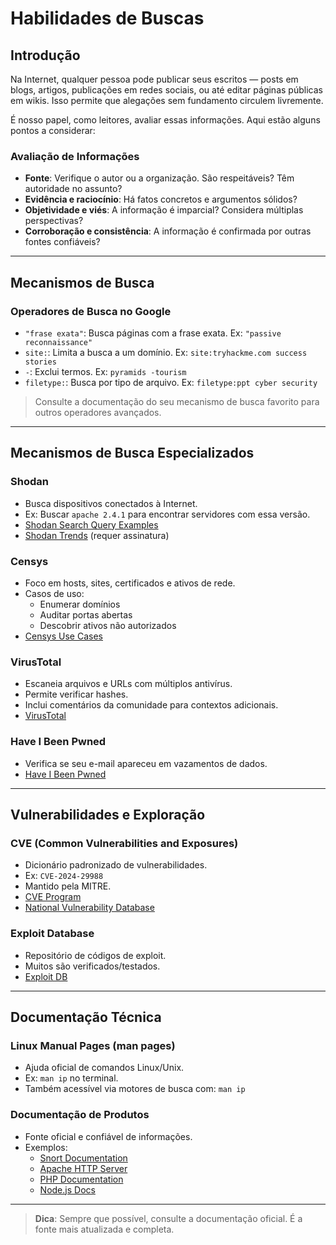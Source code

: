 # Habilidades de Buscas

## Introdução

Na Internet, qualquer pessoa pode publicar seus escritos — posts em blogs, artigos, publicações em redes sociais, ou até editar páginas públicas em wikis. Isso permite que alegações sem fundamento circulem livremente.

É nosso papel, como leitores, avaliar essas informações. Aqui estão alguns pontos a considerar:

### Avaliação de Informações

- **Fonte**: Verifique o autor ou a organização. São respeitáveis? Têm autoridade no assunto?
- **Evidência e raciocínio**: Há fatos concretos e argumentos sólidos?
- **Objetividade e viés**: A informação é imparcial? Considera múltiplas perspectivas?
- **Corroboração e consistência**: A informação é confirmada por outras fontes confiáveis?

---

## Mecanismos de Busca

### Operadores de Busca no Google

- `"frase exata"`: Busca páginas com a frase exata. Ex: `"passive reconnaissance"`
- `site:`: Limita a busca a um domínio. Ex: `site:tryhackme.com success stories`
- `-`: Exclui termos. Ex: `pyramids -tourism`
- `filetype:`: Busca por tipo de arquivo. Ex: `filetype:ppt cyber security`

> Consulte a documentação do seu mecanismo de busca favorito para outros operadores avançados.

---

## Mecanismos de Busca Especializados

### Shodan

- Busca dispositivos conectados à Internet.
- Ex: Buscar `apache 2.4.1` para encontrar servidores com essa versão.
- [Shodan Search Query Examples](https://www.shodan.io/search/help)
- [Shodan Trends](https://trends.shodan.io) (requer assinatura)

### Censys

- Foco em hosts, sites, certificados e ativos de rede.
- Casos de uso:
  - Enumerar domínios
  - Auditar portas abertas
  - Descobrir ativos não autorizados
- [Censys Use Cases](https://censys.io)

### VirusTotal

- Escaneia arquivos e URLs com múltiplos antivírus.
- Permite verificar hashes.
- Inclui comentários da comunidade para contextos adicionais.
- [VirusTotal](https://www.virustotal.com)

### Have I Been Pwned

- Verifica se seu e-mail apareceu em vazamentos de dados.
- [Have I Been Pwned](https://haveibeenpwned.com)

---

## Vulnerabilidades e Exploração

### CVE (Common Vulnerabilities and Exposures)

- Dicionário padronizado de vulnerabilidades.
- Ex: `CVE-2024-29988`
- Mantido pela MITRE.
- [CVE Program](https://www.cve.org)
- [National Vulnerability Database](https://nvd.nist.gov)

### Exploit Database

- Repositório de códigos de exploit.
- Muitos são verificados/testados.
- [Exploit DB](https://www.exploit-db.com)

---

## Documentação Técnica

### Linux Manual Pages (man pages)

- Ajuda oficial de comandos Linux/Unix.
- Ex: `man ip` no terminal.
- Também acessível via motores de busca com: `man ip`

### Documentação de Produtos

- Fonte oficial e confiável de informações.
- Exemplos:
  - [Snort Documentation](https://docs.snort.org)
  - [Apache HTTP Server](https://httpd.apache.org/docs/)
  - [PHP Documentation](https://www.php.net/docs.php)
  - [Node.js Docs](https://nodejs.org/en/docs/)

---

> **Dica**: Sempre que possível, consulte a documentação oficial. É a fonte mais atualizada e completa.

